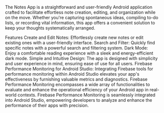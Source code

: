 The Notes App is a straightforward and user-friendly Android application crafted to facilitate effortless note creation, editing, and organization while on the move.
Whether you're capturing spontaneous ideas, compiling to-do lists, or recording vital information, this app offers a convenient solution to keep your thoughts systematically arranged.

Features
Create and Edit Notes: Effortlessly create new notes or edit existing ones with a user-friendly interface.
Search and Filter: Quickly find specific notes with a powerful search and filtering system.
Dark Mode: Enjoy a comfortable reading experience with a sleek and energy-efficient dark mode.
Simple and Intuitive Design: The app is designed with simplicity and user experience in mind, ensuring ease of use for all users.
Firebase Performance Monitoring for Android Studio:
Integrating Firebase tools for performance monitoring within Android Studio elevates your app's effectiveness by furnishing valuable metrics and diagnostics.
Firebase Performance Monitoring encompasses a wide array of functionalities to evaluate and enhance the operational efficiency of your Android app in real-world contexts.
Firebase Performance Monitoring is seamlessly integrated into Android Studio, empowering developers to analyze and enhance the performance of their apps with precision. 

